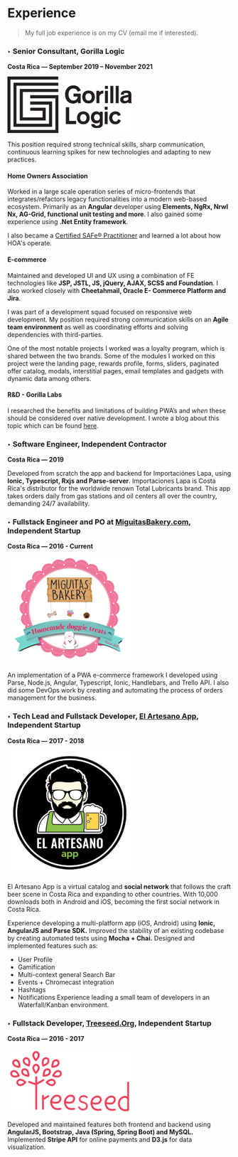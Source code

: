 # Experience

> My full job experience is on my CV (email me if interested).

### ‣ Senior Consultant, Gorilla Logic

**Costa Rica ― September 2019 – November 2021**

<a href="http://www.gorillalogic.com/" target="_blank">
  <img width="280" src="/logo_gl.png" alt="">
</a>

This position required strong technical skills, sharp communication, continuous learning spikes for new technologies and
adapting to new practices.

#### Home Owners Association

Worked in a large scale operation series of micro-frontends that integrates/refactors legacy functionalities into a
modern web-based ecosystem.
Primarily as an **Angular** developer using **Elements, NgRx, Nrwl Nx, AG-Grid, functional unit testing and
more**. I also gained some experience using **.Net Entity framework**.

I also became a [Certified SAFe® Practitioner](https://www.scaledagileframework.com/) and learned a lot about how HOA's operate.

#### E-commerce

Maintained and developed UI and UX using a combination of FE technologies like **JSP, JSTL, JS, jQuery, AJAX, SCSS and
Foundation**. I also worked closely with **Cheetahmail, Oracle E- Commerce Platform and Jira**.

I was part of a development squad focused on responsive web development. My position required strong communication
skills on an **Agile team environment** as well as coordinating efforts and solving dependencies with third-parties.

One of the most notable projects I worked was a loyalty program, which is shared between the two brands. Some of the
modules I worked on this project were the landing page, rewards profile, forms, sliders, paginated offer catalog,
modals, interstitial pages, email templates and gadgets with dynamic data among others.

#### R&D - Gorilla Labs

I researched the benefits and limitations of building PWA’s and _when_ these should be considered over native
development. I wrote a blog about this topic which can be found
[here](https://gorillalogic.com/blog/why-and-when-you-should-consider-using-pwas/).

### ‣ Software Engineer, Independent Contractor

**Costa Rica ― 2019**

Developed from scratch the app and backend for Importaciónes Lapa, using **Ionic, Typescript, Rxjs and Parse-server**.
Importaciones Lapa is Costa Rica's distributor for the worldwide renown Total Lubricants brand. This app takes orders
daily from gas stations and oil centers all over the country, demanding 24/7 availability.

### ‣ Fullstack Engineer and PO at [MiguitasBakery.com](https://miguitasbakery.com/), Independent Startup

**Costa Rica ― 2016 - Current**

<a href="https://www.miguitasbakery.com/" target="_blank">
  <img width="280" src="/logo_miguitas.png" alt="">
</a>

An implementation of a PWA e-commerce framework I developed using Parse, Node.js, Angular, Typescript, Ionic, Handlebars, and Trello API.
I also did some DevOps work by creating and automating the process of orders management for the business.

### ‣ Tech Lead and Fullstack Developer, [El Artesano App](http://www.elartesanoapp.com/), Independent Startup

**Costa Rica ― 2017 - 2018**

<a href="http://www.elartesanoapp.com/" target="_blank">
  <img width="280" src="/logo_artesano.png" alt="">
</a>

El Artesano App is a virtual catalog and **social network** that follows the craft beer scene in Costa Rica and
expanding to other countries.
With 10,000 downloads both in Android and iOS, becoming the first social network in Costa Rica.

Experience developing a multi-platform app (iOS, Android) using **Ionic, AngularJS and Parse SDK.**
Improved the stability of an existing codebase by creating automated tests using **Mocha + Chai.**
Designed and implemented features such as:

- User Profile
- Gamification
- Multi-context general Search Bar
- Events + Chromecast integration
- Hashtags
- Notifications
Experience leading a small team of developers in an Waterfall/Kanban environment.

### ‣ Fullstack Developer, [Treeseed.Org](https://www.treeseed.org/), Independent Startup

**Costa Rica ― 2016 - 2017**

<a href="http://www.treeseed.org/" target="_blank">
  <img width="280" src="/logo_treeseed.png" alt="">
</a>

Developed and maintained features both frontend and backend using **AngularJS, Bootstrap, Java (Spring, Spring
Boot) and MySQL.**
Implemented **Stripe API** for online payments and **D3.js** for data visualization.